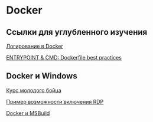 # Docker

## Ссылки для углубленного изучения

[Логирование в Docker](https://medium.com/@yoanis_gil/logging-with-docker-part-1-b23ef1443aac)

[ENTRYPOINT & CMD: Dockerfile best practices](https://medium.freecodecamp.org/docker-entrypoint-cmd-dockerfile-best-practices-abc591c30e21)

## Docker и Windows

[Курс молодого бойца](https://github.com/docker/dcus-hol-2017/tree/master/windows-101)

[Пример возможности включения
RDP](https://withinrafael.com/2018/03/09/using-remote-desktop-services-in-containers/)

[Docker и
MSBuild](https://blogs.msdn.microsoft.com/vcblog/2018/08/13/using-msvc-in-a-docker-container-for-your-c-projects)
